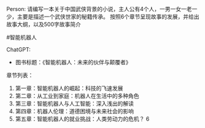 
Person: 
请编写一本关于中国武侠背景的小说，主人公有4个人，一男一女一老一少，主要是描述一个武侠世家的秘籍传承。
按照6个章节呈现故事的发展，并给出故事大纲，以及500字故事简介


#智能机器人

ChatGPT: 
- 图书标题：《智能机器人：未来的伙伴与颠覆者》

章节列表：
1. 第一章：智能机器人的崛起：科技的飞速发展
2. 第二章：从工业到家庭：机器人在生活中的多种角色
3. 第三章：智能机器人与人工智能：深入浅出的解读
4. 第四章：机器人伦理：道德困境与未来社会的影响
5. 第五章：智能机器人的就业挑战：人类劳动力的危机？
6
